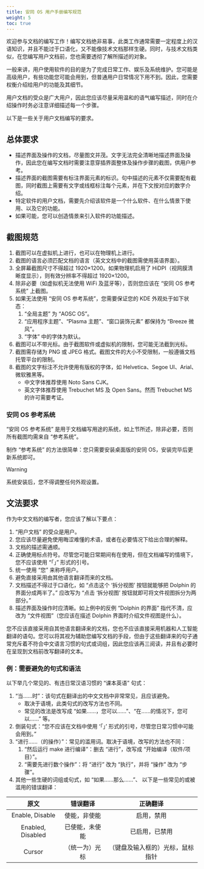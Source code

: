 ```yaml
---
title: 安同 OS 用户手册编写规范
weight: 5
toc: true
---
```



欢迎参与文档的编写工作！编写文档绝非易事，此类工作通常需要一定程度上的汉语知识，并且不能过于口语化，又不能像技术文档那样生硬。同时，与技术文档类似，在您编写用户文档前，您也需要透彻了解所描述的对象。

一般来讲，用户使用软件的目的是为了完成日常工作、娱乐及系统维护。您可能是高级用户，有些功能您可能会用到，但普通用户日常情况下用不到。因此，您需要权衡介绍给用户的功能及其细节。

用户文档的受众是广大用户，因此您应该尽量采用温和的语气编写描述，同时在介绍操作时务必注意详细描述每一个步骤。

以下是一些关于用户文档编写的要求。

## 总体要求

- 描述界面及操作的文档，尽量图文并茂。文字无法完全清晰地描述界面及操作，因此您在编写文档时需要注意穿插界面整体及操作步骤的截图，供用户参考。
- 描述界面的截图需要有标注界面元素的标识。句中描述的元素不仅需要配有截图，同时截图上需要有文字或线框标注每个元素，并在下文按对应的数字介绍。
- 特定软件的用户文档，需要先介绍该软件是一个什么软件、在什么情景下使用、以及它的功能。
- 如果可能，您可以创造情景来引入软件的功能描述。

## 截图规范

1. 截图可以在虚拟机上进行，也可以在物理机上进行。
2. 截图的语言必须匹配文档的语言（英文文档中的截图需使用英语界面）。
3. 全屏幕截图尺寸不得超过 1920×1200。如果物理机启用了 HiDPI（视网膜清晰度显示），则有效分辨率不得超过 1920×1200。
4. 除非必要（如虚拟机无法使用 WiFi 及蓝牙等），否则您应该在 “安同 OS 参考系统” 上截图。
5. 如果无法使用 “安同 OS 参考系统”，您需要保证您的 KDE 外观处于如下状态：
    1. “全局主题” 为 “AOSC OS”。
    2. “应用程序主题”、“Plasma 主题”、“窗口装饰元素” 都保持为 “Breeze 微风”。
    3. “字体” 中的字体为默认。
6. 截图可以不带光标。由于截图软件或虚拟机的限制，您可能无法截到光标。
7. 截图需存储为 PNG 或 JPEG 格式。截图文件的大小不受限制，一般遵循文档托管平台的限制。
8. 截图的文字标注不允许使用有版权的字体，如 Helvetica、Segoe UI、Arial、微软雅黑等。
    - 中文字体推荐使用 Noto Sans CJK。
    - 英文字体推荐使用 Trebuchet MS 及 Open Sans。然而 Trebuchet MS 的许可需要考证。

### 安同 OS 参考系统

“安同 OS 参考系统” 是用于文档编写用途的系统，如上节所述，除非必要，否则所有截图均需来自 “参考系统”。

制作 “参考系统” 的方法很简单：您只需要安装桌面版的安同 OS，安装完毕后更新系统即可。

> [!Warning]
> 系统安装后，您不得调整任何外观设置。

## 文法要求

作为中文文档的编写者，您应该了解以下要点：

1. “用户文档” 的受众是用户。
2. 您应该尽量避免使用晦涩难懂的术语，或者在必要情况下给出合理的解释。
3. 文档的描述需通顺。
4. 正确使用标点符号。尽管您可能日常期间有在使用，但在文档编写的情境下，您不应该使用 “「」” 形式的引号。
5. 统一使用 “您” 来称呼用户。
6. 避免直接采用由其他语言翻译而来的文档。
7. 文档描述不得过于口语化，如 “点击这个 ‘拆分视图’ 按钮就能够把 Dolphin 的界面分成两半了。” 应改写为 “点击 ‘拆分视图’ 按钮就即可将文件视图拆分为两部分。”
8. 描述界面及操作时应清晰。如上例中的反例 “Dolphin 的界面” 指代不清，应改为 “文件视图”（您应该在描述 Dolphin 界面时介绍文件视图是什么）。

您不应该直接采用自其他语言翻译来的文档，您也不应该直接采用机器和人工智能翻译的语句。您可以将其视为辅助您编写文档的手段，但由于这些翻译来的句子通常充斥着不符合中文语言习惯的句式或词组，因此您应该再三阅读，并且有必要时在呈现到文档前改写翻译的文本。

### 例：需要避免的句式和语法

以下举几个常见的、有违日常汉语习惯的 “课本英语” 句式：

1. “当……时”：该句式在翻译出的中文文档中非常常见，且应该避免。
    - 取决于语境，此类句式的改写方法也不同。
    - 常见的改法是改写成 “如果……，您可以……”、“在……的情况下，您可以……” 等。
2. 倒装句式：“您不应该在文档中使用 ‘「」’ 形式的引号，尽管您日常习惯中可能会用到。”
3. “进行……（的操作）”：常见的滥用词。取决于语境，改写的方法也不同：
    1. “然后运行 make 进行编译”：删去 “进行”，改写成 “开始编译（软件/项目）”。
    2. “需要先进行数个操作”：将 “进行” 改为 “执行”，并将 “操作” 改为 “步骤”。
4. 其他一些生硬的词组或句式，如 “如果……那么……”、
以下是一些常见的或被滥用的错误翻译：

|      原文       |   错误翻译   |  正确翻译  |
|:---------------:|:------------:|:----------:|
| Enable, Disable | 使能，非使能 | 启用，禁用 |
|            Enabled, Disabled     |   已使能，未使能    |  已启用，已禁用   |
| Cursor                | （统一为）光标             | （键盘及输入框的）光标，鼠标指针     |

